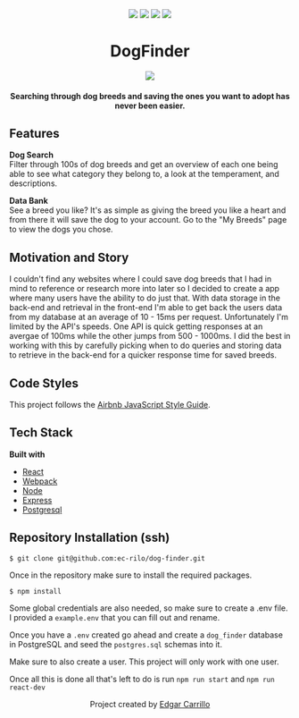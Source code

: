 
<div align="center" width="100%">
  <img src="https://img.shields.io/badge/express.js-%23404d59.svg?style=for-the-badge&logo=express&logoColor=%2361DAFB" />
  <img src="https://img.shields.io/badge/node.js-6DA55F?style=for-the-badge&logo=node.js&logoColor=white" />
  <img src="https://img.shields.io/badge/postgres-%23316192.svg?style=for-the-badge&logo=postgresql&logoColor=white" />
  <img src="https://img.shields.io/badge/react-%2320232a.svg?style=for-the-badge&logo=react&logoColor=%2361DAFB" />
</div>

<h1 align="center">DogFinder</h1>

<div align="center" width="100%">
    <img src="https://i.imgur.com/6lHHZhr.png">
</div>

<h4 align="center">Searching through dog breeds and saving the ones you want to adopt has never been easier. </h4>

## Features
**Dog Search**
</br>
Filter through 100s of dog breeds and get an overview of each one being able to see what category they belong to, a look at the temperament, and descriptions.

**Data Bank**
</br>
See a breed you like? It's as simple as giving the breed you like a heart and from there it will save the dog to your account. Go to the "My Breeds" page to view the dogs you chose.

## Motivation and Story
I couldn't find any websites where I could save dog breeds that I had in mind to reference or research more into later so I decided to create
a app where many users have the ability to do just that. With data storage in the back-end and retrieval in the front-end I'm able to get back the users
data from my database at an average of 10 - 15ms per request. Unfortunately I'm limited by the API's speeds. One API is quick getting responses at an avergae of
100ms while the other jumps from 500 - 1000ms. I did the best in working with this by carefully picking when to do queries and storing data to retrieve
in the back-end for a quicker response time for saved breeds.

## Code Styles
This project follows the [Airbnb JavaScript Style Guide](https://github.com/airbnb/javascript).

## Tech Stack
**Built with**
- [React](https://reactjs.org/)
- [Webpack](https://webpack.js.org/)
- [Node](https://nodejs.org/en/)
- [Express](https://expressjs.com/)
- [Postgresql](https://www.postgresql.org/)

## Repository Installation (ssh)
`$ git clone git@github.com:ec-rilo/dog-finder.git`

Once in the repository make sure to install the required packages.

`$ npm install`

Some global credentials are also needed, so make sure to create a .env file. I provided a `example.env` that you can fill out and rename.

Once you have a `.env` created go ahead and create a `dog_finder` database in PostgreSQL and seed the `postgres.sql` schemas into it.

Make sure to also create a user. This project will only work with one user.

Once all this is done all that's left to do is run `npm run start` and `npm run react-dev`


<p align="center">Project created by <a href="https://github.com/ec-rilo">Edgar Carrillo</a></p>
